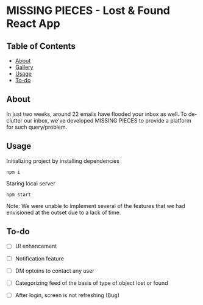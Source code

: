 # MISSING PIECES - Lost & Found React App

## Table of Contents

- [About](#about)
- [Gallery](#gallery)
- [Usage](#usage)
- [To-do](#to-do)

## About
In just two weeks, around 22 emails have flooded your inbox as well.
To de-clutter our inbox, we've developed MISSING PIECES to provide a platform for such query/problem.

## Usage
Initializing project by installing dependencies
```
npm i
```
Staring local server
```
npm start
```
Note: We were unable to implement several of the features that we had envisioned at the outset due to a lack of time.
## To-do
- [ ] UI enhancement
- [ ] Notification feature
- [ ] DM optoins to contact any user
- [ ] Categorizing feed of the basis of type of object lost or found
- [ ] After login, screen is not refreshing (Bug)

